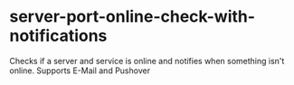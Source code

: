 server-port-online-check-with-notifications
===========================================

Checks if a server and service is online and notifies when something isn't online. Supports E-Mail and Pushover

